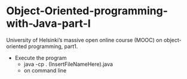 # Object-Oriented-programming-with-Java-part-I
University of Helsinki’s massive open online course (MOOC) on object-oriented programming, part1.

* Execute the program
  * java -cp . (InsertFileNameHere).java
  * on command line

